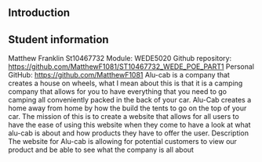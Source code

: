 Introduction
--
Student information
--
Matthew Franklin
St10467732
Module: WEDE5020
Github repository: https://github.com/MatthewF1081/ST10467732_WEDE_POE_PART1
Personal GitHub: https://github.com/MatthewF1081
	Alu-cab is a company that creates a house on wheels, what I mean about this is that it is a camping company that allows for you to have everything that you need to go camping all conveniently packed in the back of your car. Alu-Cab creates a home away from home by how the build the tents to go on the top of your car. The mission of this is to create a website that allows for all users to have the ease of using this website when they come to have a look at what alu-cab is about and how products they have to offer the user.
 Description 
 The website for Alu-cab is allowing for potential customers to view our product and be able to see what the company is all about 
